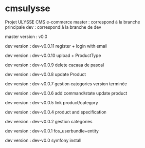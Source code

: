 # cmsulysse
Projet ULYSSE CMS e-commerce
master  : correspond à la branche principale
dev     : correspond à la branche de dev


master version : v0.0

dev version    : dev-v0.0.11
register + login with email

dev version    : dev-v0.0.10
upload + ProductType

dev version    : dev-v0.0.9
delete cacaaa de pascal

dev version    : dev-v0.0.8
update Product

dev version    : dev-v0.0.7
gestion categories version terminée

dev version    : dev-v0.0.6
add command/state update product

dev version    : dev-v0.0.5
link product/category

dev version    : dev-v0.0.4
product and specification

dev version    : dev-v0.0.2
gestion categories

dev version    : dev-v0.0.1
fos_userbundle+entity

dev version    : dev-v0.0
symfony install
